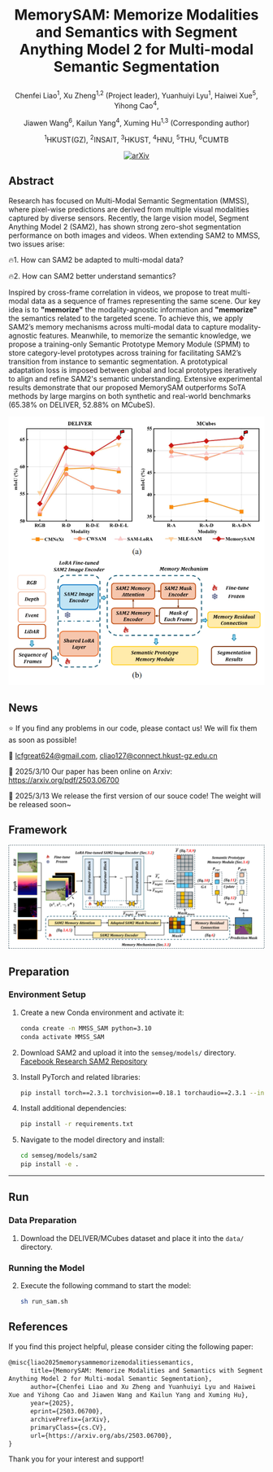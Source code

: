 # <p align="center"><strong>MemorySAM: Memorize Modalities and Semantics with Segment Anything Model 2 for Multi-modal Semantic Segmentation</strong></p>

<div align="center">
Chenfei Liao<sup>1</sup>, Xu Zheng<sup>1,2</sup><sup></sup> (Project leader), Yuanhuiyi Lyu<sup>1</sup>, Haiwei Xue<sup>5</sup>, Yihong Cao<sup>4</sup>, 
    
Jiawen Wang<sup>6</sup>, Kailun Yang<sup>4</sup>, Xuming Hu<sup>1,3</sup><sup></sup> (Corresponding author)
</div>

<div align="center">
<sup>1</sup>HKUST(GZ), <sup>2</sup>INSAIT, <sup>3</sup>HKUST, <sup>4</sup>HNU, <sup>5</sup>THU, <sup>6</sup>CUMTB
</div>

<div align="center">
    
[![arXiv](https://img.shields.io/badge/arXiv-2503.06700-brown?style=flat-square)](https://arxiv.org/abs/2503.06700)

</div>

## Abstract

Research has focused on Multi-Modal Semantic Segmentation (MMSS), where pixel-wise predictions are derived from multiple visual modalities captured by diverse sensors. Recently, the large vision model, Segment Anything Model 2 (SAM2), has shown strong zero-shot segmentation performance on both images and videos. When extending SAM2 to MMSS, two issues arise: 

🔥1. How can SAM2 be adapted to multi-modal data?

🔥2. How can SAM2 better understand semantics?

Inspired by cross-frame correlation in videos, we propose to treat multi-modal data as a sequence of frames representing the same scene. Our key idea is to **"memorize"** the modality-agnostic information and **"memorize"** the semantics related to the targeted scene. To achieve this, we apply SAM2’s memory mechanisms across multi-modal data to capture modality-agnostic features. Meanwhile, to memorize the semantic knowledge, we propose a training-only Semantic Prototype Memory Module (SPMM) to store category-level prototypes across training for facilitating SAM2’s transition from instance to semantic segmentation. A prototypical adaptation loss is imposed between global and local prototypes iteratively to align and refine SAM2's semantic understanding. 
Extensive experimental results demonstrate that our proposed MemorySAM outperforms SoTA methods by large margins on both synthetic and real-world benchmarks (65.38% on DELIVER, 52.88% on MCubeS). 
<div align="center">
    <img src="Figure/Figure_Overview.png" alt="Overview" width="600"/>
</div>

## News
⭐ If you find any problems in our code, please contact us! We will fix them as soon as possible! 

📧 lcfgreat624@gmail.com, cliao127@connect.hkust-gz.edu.cn

🚩 2025/3/10 Our paper has been online on Arxiv: https://arxiv.org/pdf/2503.06700

🚩 2025/3/13 We release the first version of our souce code! The weight will be released soon~

## Framework

<div align="center">
    <img src="Figure/Figure_Framework.jpg" alt="Framework" width="1000"/>
</div>

## Preparation

### Environment Setup

1. Create a new Conda environment and activate it:
    ```bash
    conda create -n MMSS_SAM python=3.10 
    conda activate MMSS_SAM
    ```

2. Download SAM2 and upload it into the `semseg/models/` directory. [Facebook Research SAM2 Repository](https://github.com/facebookresearch/sam2)

2. Install PyTorch and related libraries:
    ```bash
    pip install torch==2.3.1 torchvision==0.18.1 torchaudio==2.3.1 --index-url https://download.pytorch.org/whl/cu121
    ```

3. Install additional dependencies:
    ```bash
    pip install -r requirements.txt
    ```

4. Navigate to the model directory and install:
    ```bash
    cd semseg/models/sam2
    pip install -e .
    ```

---

## Run

### Data Preparation

1. Download the DELIVER/MCubes dataset and place it into the `data/` directory.

### Running the Model

2. Execute the following command to start the model:
    ```bash
    sh run_sam.sh
    ```


## References

If you find this project helpful, please consider citing the following paper:
```
@misc{liao2025memorysammemorizemodalitiessemantics,
      title={MemorySAM: Memorize Modalities and Semantics with Segment Anything Model 2 for Multi-modal Semantic Segmentation}, 
      author={Chenfei Liao and Xu Zheng and Yuanhuiyi Lyu and Haiwei Xue and Yihong Cao and Jiawen Wang and Kailun Yang and Xuming Hu},
      year={2025},
      eprint={2503.06700},
      archivePrefix={arXiv},
      primaryClass={cs.CV},
      url={https://arxiv.org/abs/2503.06700}, 
}
```

Thank you for your interest and support!

